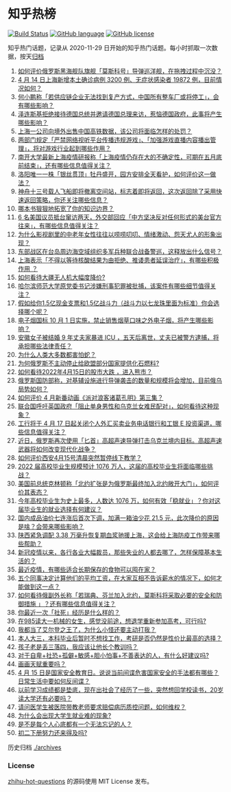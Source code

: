 # 知乎热榜
[![Build Status](https://github.com/ToWeLong/zhihu-hot-questions/workflows/CI/badge.svg)](https://github.com/ToWeLong/zhihu-hot-questions/actions)
[![GitHub language](https://img.shields.io/badge/language-golang-orange.svg)](https://golang.org/)
[![GitHub license](https://img.shields.io/github/license/ToWeLong/zhihu-hot-questions)](https://github.com/ToWeLong/zhihu-hot-questions/blob/main/LICENSE)

知乎热门话题，记录从 2020-11-29 日开始的知乎热门话题。每小时抓取一次数据，按天[归档](./archives)

<!-- BEGIN -->

1. [如何评价俄罗斯黑海舰队旗舰「莫斯科号」导弹巡洋舰，在拖拽过程中沉没？](https://www.zhihu.com/question/528028399)
1. [4 月 14 日上海新增本土确诊病例 3200 例、无症状感染者 19872 例，目前情况如何？](https://www.zhihu.com/question/528032763)
1. [何小鹏称「若供应链企业无法找到复产方式，中国所有整车厂或将停工」，会有哪些影响？](https://www.zhihu.com/question/527966984)
1. [泽连斯基拒绝接待德国总统并邀请德国总理来访，惹恼德国政府，此事将产生哪些影响？](https://www.zhihu.com/question/527898719)
1. [上海一公司向境外出售中国高铁数据，该公司将面临怎样的处罚？](https://www.zhihu.com/question/527949526)
1. [两部门规定「严禁网络视听平台传播违规游戏」、「加强游戏直播内容播出管理」，将对游戏行业起到哪些作用？](https://www.zhihu.com/question/528050194)
1. [南开大学最新上海疫情研报称「上海疫情仍存在大的不确定性，可期在五月底前结束」，还有哪些信息值得关注？](https://www.zhihu.com/question/527907670)
1. [洛阳唯一一株「银丝贯顶」牡丹盛开，园方安排全天看护，如何评价这一做法？](https://www.zhihu.com/question/527773754)
1. [神舟十三号载人飞船即将撤离空间站，标志着即将返回，这次返回除了采用快速返回策略，你还关注哪些信息？](https://www.zhihu.com/question/528030527)
1. [哪本书狠狠地拓宽了你的知识边界？](https://www.zhihu.com/question/484187638)
1. [6 名美国议员抵台窜访两天，外交部回应「中方坚决反对任何形式的美台官方往来」，有哪些信息值得关注？](https://www.zhihu.com/question/528034256)
1. [为什么影视剧里的中老年女性往往以唠唠叨叨、情绪激动、怨天尤人的形象出现？](https://www.zhihu.com/question/513323934)
1. [东部战区在台岛周边海空域组织多军兵种联合战备警巡，这释放出什么信号？](https://www.zhihu.com/question/528083246)
1. [上海表示「不得以等待核酸结果为由拒绝、推诿患者延误治疗」，有哪些积极作用 ？](https://www.zhihu.com/question/528057992)
1. [如何看待大疆无人机大幅度降价?](https://www.zhihu.com/question/527513140)
1. [哈尔滨师范大学原党委书记涉嫌刑事犯罪被批捕，该案件有哪些细节值得关注？](https://www.zhihu.com/question/528063364)
1. [假如给你1.5亿现金支票和1.5亿战斗力（战斗力以七龙珠里面为标准）你会选择哪个呢？](https://www.zhihu.com/question/518542425)
1. [电子烟国标 10 月 1 日实施，禁止销售烟草口味之外电子烟，将产生哪些影响？](https://www.zhihu.com/question/527643804)
1. [安徽女子被结婚 9 年丈夫家暴进 ICU ，五天后离世，丈夫已被警方逮捕，将承担哪些法律责任？](https://www.zhihu.com/question/527978910)
1. [为什么人类大多数都害怕蛇？](https://www.zhihu.com/question/527461847)
1. [为何俄罗斯不主动停止给欧盟部分国家提供化石燃料?](https://www.zhihu.com/question/524352185)
1. [如何看待2022年4月15日的股市大跌 ，进入熊市？](https://www.zhihu.com/question/528063034)
1. [俄罗斯国防部称，对基辅设施进行导弹袭击的数量和规模将会增加，目前俄乌局势如何？](https://www.zhihu.com/question/528104222)
1. [如何评价 4 月新番动画《派对浪客诸葛孔明》第三集？](https://www.zhihu.com/question/527955911)
1. [联合国呼吁英国政府「阻止单身男性和乌克兰女难民配对」，如何看待这种现象？](https://www.zhihu.com/question/527876641)
1. [工行将于 4 月 17 日起关闭个人外汇买卖业务电话银行和工银 E 投资渠道，哪些信息值得关注？](https://www.zhihu.com/question/527760465)
1. [近日，俄罗斯再次使用「匕首」高超声速导弹打击乌克兰境内目标。高超声速武器将如何改变现代化战争？](https://www.zhihu.com/question/527652288)
1. [如何评价西安4月15号清晨突然暂停线下教学？](https://www.zhihu.com/question/528033815)
1. [2022 届高校毕业生规模预计 1076 万人，这届的高校毕业生将面临哪些挑战？](https://www.zhihu.com/question/528037277)
1. [美国前总统克林顿称「北约扩张是为俄罗斯最终加入北约敞开大门」，如何评价其表态？](https://www.zhihu.com/question/527517884)
1. [今年高校毕业生为史上最多，人数达 1076 万，如何有效「稳就业」？你对这届毕业生的就业选择有何建议？](https://www.zhihu.com/question/528049628)
1. [国内成品油价七连涨后首次下调，加满一箱油少花 21.5 元，此次降价的原因是啥？会带来哪些影响？](https://www.zhihu.com/question/528123868)
1. [陕西紧急调配 3.38 万毫升恢复期血浆驰援上海，这会给上海防疫工作带来哪些帮助？](https://www.zhihu.com/question/527928016)
1. [新冠疫情以来，各行各业大幅裁员，那些失业的人都去哪了，怎样保障基本生活的？](https://www.zhihu.com/question/525465563)
1. [最近疫情，有哪些适合长期保存的食物可以囤在家？](https://www.zhihu.com/question/521866130)
1. [五个同事决定计算他们的平均工资，在大家互相不告诉薪水的情况下，如何才能做到这一点？](https://www.zhihu.com/question/60042833)
1. [如何看待俄副外长称「若瑞典、芬兰加入北约，莫斯科将采取必要的安全和防御措施 」？还有哪些信息值得关注？](https://www.zhihu.com/question/528059613)
1. [你最近一次「社死」经历是什么样的？](https://www.zhihu.com/question/456536967)
1. [在985读大一机械的女生，感觉没前途，想退学重新参加高考，可行吗?](https://www.zhihu.com/question/527367557)
1. [我都当了艾尔登之王了，为什么小怪还要主动打我？](https://www.zhihu.com/question/521600916)
1. [本人大三，本科毕业后暂时不想找工作，考研是否仍然是性价比最高的选择？](https://www.zhihu.com/question/527648867)
1. [孩子老是丢三落四，我应该让他长个教训吗？](https://www.zhihu.com/question/527487568)
1. [对于自卑+社恐+孤僻+敏感+胆小怕事+不善表达的人，有什么好建议吗?](https://www.zhihu.com/question/428066019)
1. [画画天赋重要吗？](https://www.zhihu.com/question/527164153)
1. [4 月 15 日是国家安全教育日。说说当前间谍危害国家安全的手法都有哪些？日常生活中要如何反间谍？](https://www.zhihu.com/question/528046121)
1. [以前学习成绩都是垫底，现在出社会了经历了一些，突然想回学校读书，20岁读大学还有必要吗？](https://www.zhihu.com/question/528012242)
1. [请问医学生被医院带教老师要求赔偿病历质控问题，如何维权？](https://www.zhihu.com/question/522324552)
1. [为什么会出现大学生就业难的现象?](https://www.zhihu.com/question/527152170)
1. [是不是每个人心底都有一个无法忘记的人？](https://www.zhihu.com/question/528029857)
1. [初二下册努力还来得及吗?](https://www.zhihu.com/question/527163982)

<!-- END -->

历史归档 [./archives](./archives)


### License
[zhihu-hot-questions](https://github.com/towelong/zhihu-hot-questions) 的源码使用 MIT License 发布。